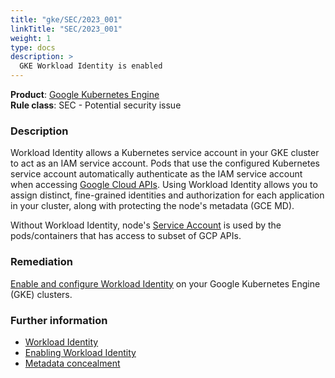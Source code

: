 ```yaml
---
title: "gke/SEC/2023_001"
linkTitle: "SEC/2023_001"
weight: 1
type: docs
description: >
  GKE Workload Identity is enabled
---
```


**Product**: [Google Kubernetes Engine](https://cloud.google.com/kubernetes-engine)\
**Rule class**: SEC - Potential security issue

### Description

Workload Identity allows a Kubernetes service account in your GKE cluster
to act as an IAM service account. Pods that use the configured Kubernetes
service account automatically authenticate as the IAM service account when
accessing [Google Cloud APIs](https://cloud.google.com/apis).
Using Workload Identity allows you to assign distinct, fine-grained identities
and authorization for each application in your cluster,
along with protecting the node's metadata (GCE MD).

Without Workload Identity, node's [Service Account](https://cloud.google.com/iam/docs/service-account-overview)
is used by the pods/containers that has access to subset of GCP APIs.

### Remediation
[Enable and configure Workload Identity](https://cloud.google.com/kubernetes-engine/docs/how-to/workload-identity)
on your Google Kubernetes Engine (GKE) clusters.

### Further information

 -  [Workload Identity](https://cloud.google.com/kubernetes-engine/docs/concepts/workload-identity)
 -  [Enabling Workload Identity](https://cloud.google.com/kubernetes-engine/docs/how-to/hardening-your-cluster#workload_identity)
 -  [Metadata concealment](https://cloud.google.com/kubernetes-engine/docs/how-to/protecting-cluster-metadata#concealment)
